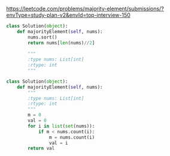 https://leetcode.com/problems/majority-element/submissions/?envType=study-plan-v2&envId=top-interview-150
```python
class Solution(object):
    def majorityElement(self, nums):
        nums.sort()
        return nums[len(nums)//2]
            
        """
        :type nums: List[int]
        :rtype: int
        """
```
```python
class Solution(object):
    def majorityElement(self, nums):
        """
        :type nums: List[int]
        :rtype: int
        """
        m = 0
        val = 0
        for i in list(set(nums)):
            if m < nums.count(i):
                m = nums.count(i)
                val = i
        return val
```
